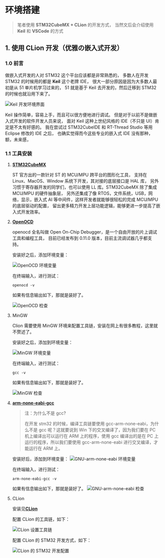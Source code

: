 # 环境搭建

> 笔者使用 **STM32CubeMX + CLion** 的开发方式，
> 当然文后会介绍使用 **Keil** 和 **VSCode** 的方式

## 1. 使用 CLion 开发（优雅の嵌入式开发）

### 1.0 前言

做嵌入式开发的人对 STM32 这个平台应该都是非常熟悉的，
多数人在开发 STM32 的时候用的都是 **Keil** 这个老牌 IDE，
很大一部分原因是因为大多数人最初是从 51 单片机学习过来的，
51 就是基于 Keil 去开发的，然后迁移到 STM32 的时候也就沿用下来了。

![Keil 开发环境界面](/images/嵌入式/Keil界面图.png)

Keil 操作简单，容易上手，而且可以很方便地进行调试。
但是对于以前不是做嵌入式开发的软件开发人员来说，
面对 Keil 这种上世纪风格的 IDE（不只是 UI）肯定是不太有好感的。
我在尝试过 STM32CubeIDE 和 RT-Thread Studio 等用 Eclipse 修改的 IDE 之后，
也确实觉得而今这些专业的嵌入式 IDE 没有那种，额，未来感，

### 1.1 工具安装

1. [**STM32CubeMX**](https://www.st.com/en/development-tools/stm32cubemx.html)

   ST 官方出的一款针对 ST 的 MCU/MPU 跨平台的图形化工具，
   支持在 Linux、MacOS、Window 系统下开发，其对接的底层接口是 HAL 库，
   另外习惯于寄存器开发的同学们，也可以使用 LL 库。STM32CubeMX 除了集成 MCU/MPU 的硬件抽象层，
   另外还集成了像 RTOS，文件系统，USB，网络，显示，嵌入式 AI 等中间件，这样开发者就能够很轻松的完成 MCU/MPU 的底层驱动的配置，
   留出更多精力开发上层功能逻辑，能够更进一步提高了嵌入式开发效率。

2. [**OpenOCD**](https://github.com/xpack-dev-tools/openocd-xpack/releases)

   openocd 全名叫做 Open On-Chip Debugger，是一个自由开放的片上调试工具和编程工具，
   目前已经发布到 0.11.0 版本，目前主流调试器几乎都支持。

   安装好之后，添加环境变量：

   ![OpenOCD 环境变量](/images/嵌入式/OpenOCD环境变量图.png)

   在终端输入，进行测试：

   ```shell
   openocd -v
   ```

   如果有信息输出如下，那就是装好了。

   ![OpenOCD 检查](/images/嵌入式/OpenOCD检查图.png)

3. MinGW

   Clion 需要使用 MinGW 环境来配置工具链，安装在网上有很多教程，这里就不赘述了。

   安装好之后，添加到环境变量：

   ![MinGW 环境变量](/images/嵌入式/MinGW环境变量图.png)

   在终端输入，进行测试：

   ```shell
   gcc -v
   ```

   如果有信息输出如下，那就是装好了。

   ![MinGW 检查](/images/嵌入式/MinGW检查图.png)

4. [**arm-none-eabi-gcc**](https://developer.arm.com/open-source/gnu-toolchain/gnu-rm/downloads)

   > 注：为什么不是 gcc?
   >
   > 在开发 stm32 的时候，编译工具链要使用 gcc-arm-none-eabi，为什么不是 gcc 呢？这就要说到 Win 下的交叉编译了，因为我们要在 PC 机上编译出可以运行在 ARM 上的程序，使用 gcc 编译出的是在 PC 上运行的程序，所以我们要使用 gcc-arm-none-eabi 进行交叉编译，才能运行在 ARM 上。

   安装好后，添加到环境变量：
   ![GNU-arm-none-eabi 环境变量](/images/嵌入式/GNU-arm-none-eabi环境变量图.png)

   在终端输入，进行测试：

   ```shell
   arm-none-eabi-gcc -v
   ```

   如果有信息输出如下，那就是装好了。
   ![GNU-arm-none-eabi 检查](/images/嵌入式/GNU-arm-none-eabi检查图.png)

5. CLion

   安装见[**CLion**](/杂项/工具和环境/工具/编程工具.md#1-文本编辑器和代码编辑器)

   配置 CLion 的工具链，如下：

   ![CLion 设置工具链](/images/嵌入式/CLion设置工具链图.png)

   配置 CLion 的 STM32 开发方式，如下：

   ![CLion 的 STM32 开发配置](/images/嵌入式/CLion的STM32开发配置图.png)
